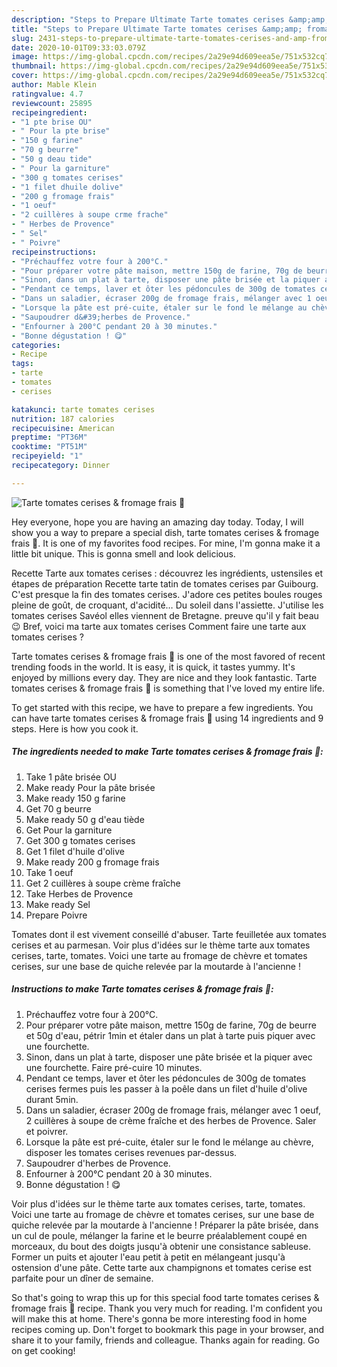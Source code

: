 ```yaml
---
description: "Steps to Prepare Ultimate Tarte tomates cerises &amp;amp; fromage frais 🍅"
title: "Steps to Prepare Ultimate Tarte tomates cerises &amp;amp; fromage frais 🍅"
slug: 2431-steps-to-prepare-ultimate-tarte-tomates-cerises-and-amp-fromage-frais
date: 2020-10-01T09:33:03.079Z
image: https://img-global.cpcdn.com/recipes/2a29e94d609eea5e/751x532cq70/tarte-tomates-cerises-fromage-frais-🍅-photo-principale-de-la-recette.jpg
thumbnail: https://img-global.cpcdn.com/recipes/2a29e94d609eea5e/751x532cq70/tarte-tomates-cerises-fromage-frais-🍅-photo-principale-de-la-recette.jpg
cover: https://img-global.cpcdn.com/recipes/2a29e94d609eea5e/751x532cq70/tarte-tomates-cerises-fromage-frais-🍅-photo-principale-de-la-recette.jpg
author: Mable Klein
ratingvalue: 4.7
reviewcount: 25895
recipeingredient:
- "1 pte brise OU"
- " Pour la pte brise"
- "150 g farine"
- "70 g beurre"
- "50 g deau tide"
- " Pour la garniture"
- "300 g tomates cerises"
- "1 filet dhuile dolive"
- "200 g fromage frais"
- "1 oeuf"
- "2 cuillères à soupe crme frache"
- " Herbes de Provence"
- " Sel"
- " Poivre"
recipeinstructions:
- "Préchauffez votre four à 200°C."
- "Pour préparer votre pâte maison, mettre 150g de farine, 70g de beurre et 50g d&#39;eau, pétrir 1min et étaler dans un plat à tarte puis piquer avec une fourchette."
- "Sinon, dans un plat à tarte, disposer une pâte brisée et la piquer avec une fourchette. Faire pré-cuire 10 minutes."
- "Pendant ce temps, laver et ôter les pédoncules de 300g de tomates cerises fermes puis les passer à la poêle dans un filet d&#39;huile d&#39;olive durant 5min."
- "Dans un saladier, écraser 200g de fromage frais, mélanger avec 1 oeuf, 2 cuillères à soupe de crème fraîche et des herbes de Provence. Saler et poivrer."
- "Lorsque la pâte est pré-cuite, étaler sur le fond le mélange au chèvre, disposer les tomates cerises revenues par-dessus."
- "Saupoudrer d&#39;herbes de Provence."
- "Enfourner à 200°C pendant 20 à 30 minutes."
- "Bonne dégustation ! 😋"
categories:
- Recipe
tags:
- tarte
- tomates
- cerises

katakunci: tarte tomates cerises 
nutrition: 187 calories
recipecuisine: American
preptime: "PT36M"
cooktime: "PT51M"
recipeyield: "1"
recipecategory: Dinner

---
```



![Tarte tomates cerises &amp; fromage frais 🍅](https://img-global.cpcdn.com/recipes/2a29e94d609eea5e/751x532cq70/tarte-tomates-cerises-fromage-frais-🍅-photo-principale-de-la-recette.jpg)

Hey everyone, hope you are having an amazing day today. Today, I will show you a way to prepare a special dish, tarte tomates cerises &amp; fromage frais 🍅. It is one of my favorites food recipes. For mine, I'm gonna make it a little bit unique. This is gonna smell and look delicious.

Recette Tarte aux tomates cerises : découvrez les ingrédients, ustensiles et étapes de préparation Recette tarte tatin de tomates cerises par Guibourg. C&#39;est presque la fin des tomates cerises. J&#39;adore ces petites boules rouges pleine de goût, de croquant, d&#39;acidité… Du soleil dans l&#39;assiette. J&#39;utilise les tomates cerises Savéol elles viennent de Bretagne. preuve qu&#39;il y fait beau 😉 Bref, voici ma tarte aux tomates cerises Comment faire une tarte aux tomates cerises ?

Tarte tomates cerises &amp; fromage frais 🍅 is one of the most favored of recent trending foods in the world. It is easy, it is quick, it tastes yummy. It's enjoyed by millions every day. They are nice and they look fantastic. Tarte tomates cerises &amp; fromage frais 🍅 is something that I've loved my entire life.


To get started with this recipe, we have to prepare a few ingredients. You can have tarte tomates cerises &amp; fromage frais 🍅 using 14 ingredients and 9 steps. Here is how you cook it.

<!--inarticleads1-->

##### The ingredients needed to make Tarte tomates cerises &amp; fromage frais 🍅:

1. Take 1 pâte brisée OU
1. Make ready  Pour la pâte brisée
1. Make ready 150 g farine
1. Get 70 g beurre
1. Make ready 50 g d&#39;eau tiède
1. Get  Pour la garniture
1. Get 300 g tomates cerises
1. Get 1 filet d&#39;huile d&#39;olive
1. Make ready 200 g fromage frais
1. Take 1 oeuf
1. Get 2 cuillères à soupe crème fraîche
1. Take  Herbes de Provence
1. Make ready  Sel
1. Prepare  Poivre


Tomates dont il est vivement conseillé d&#39;abuser. Tarte feuilletée aux tomates cerises et au parmesan. Voir plus d&#39;idées sur le thème tarte aux tomates cerises, tarte, tomates. Voici une tarte au fromage de chèvre et tomates cerises, sur une base de quiche relevée par la moutarde à l&#39;ancienne ! 

<!--inarticleads2-->

##### Instructions to make Tarte tomates cerises &amp; fromage frais 🍅:

1. Préchauffez votre four à 200°C.
1. Pour préparer votre pâte maison, mettre 150g de farine, 70g de beurre et 50g d&#39;eau, pétrir 1min et étaler dans un plat à tarte puis piquer avec une fourchette.
1. Sinon, dans un plat à tarte, disposer une pâte brisée et la piquer avec une fourchette. Faire pré-cuire 10 minutes.
1. Pendant ce temps, laver et ôter les pédoncules de 300g de tomates cerises fermes puis les passer à la poêle dans un filet d&#39;huile d&#39;olive durant 5min.
1. Dans un saladier, écraser 200g de fromage frais, mélanger avec 1 oeuf, 2 cuillères à soupe de crème fraîche et des herbes de Provence. Saler et poivrer.
1. Lorsque la pâte est pré-cuite, étaler sur le fond le mélange au chèvre, disposer les tomates cerises revenues par-dessus.
1. Saupoudrer d&#39;herbes de Provence.
1. Enfourner à 200°C pendant 20 à 30 minutes.
1. Bonne dégustation ! 😋


Voir plus d&#39;idées sur le thème tarte aux tomates cerises, tarte, tomates. Voici une tarte au fromage de chèvre et tomates cerises, sur une base de quiche relevée par la moutarde à l&#39;ancienne ! Préparer la pâte brisée, dans un cul de poule, mélanger la farine et le beurre préalablement coupé en morceaux, du bout des doigts jusqu&#39;à obtenir une consistance sableuse. Former un puits et ajouter l&#39;eau petit à petit en mélangeant jusqu&#39;à ostension d&#39;une pâte. Cette tarte aux champignons et tomates cerise est parfaite pour un dîner de semaine. 

So that's going to wrap this up for this special food tarte tomates cerises &amp; fromage frais 🍅 recipe. Thank you very much for reading. I'm confident you will make this at home. There's gonna be more interesting food in home recipes coming up. Don't forget to bookmark this page in your browser, and share it to your family, friends and colleague. Thanks again for reading. Go on get cooking!

